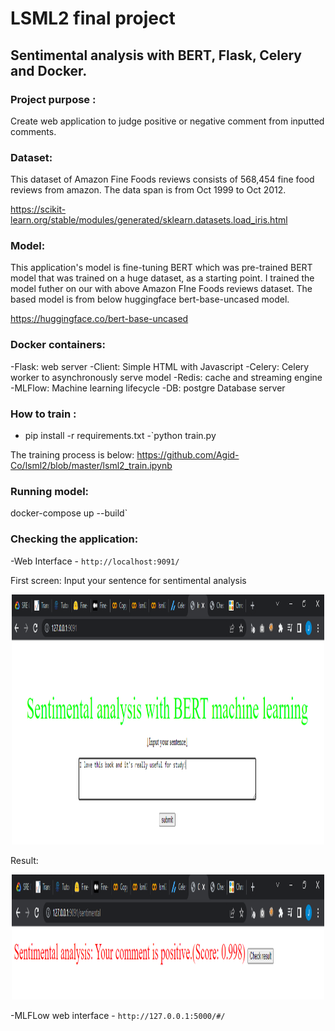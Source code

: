 # LSML2 final project
## Sentimental analysis with BERT, Flask, Celery and Docker.

### Project purpose :
Create web application to judge positive or negative comment from inputted comments. 


### Dataset:
This dataset of Amazon Fine Foods reviews consists of 568,454 fine food reviews from amazon. The data span is from Oct 1999 to Oct 2012.

https://scikit-learn.org/stable/modules/generated/sklearn.datasets.load_iris.html


### Model:
This application's model is fine-tuning BERT which was pre-trained BERT model that was trained on a huge dataset, as a starting point. 
I trained the model futher on our with above Amazon FIne Foods reviews dataset. 
The based model is from below huggingface bert-base-uncased model.

https://huggingface.co/bert-base-uncased


### Docker containers:
-Flask: web server 
-Client: Simple HTML with Javascript
-Celery: Celery worker to asynchronously serve model
-Redis: cache and streaming engine
-MLFlow: Machine learning lifecycle
-DB: postgre Database server


### How to train :
- pip install -r requirements.txt
-`python train.py

The training process is below:
https://github.com/Agid-Co/lsml2/blob/master/lsml2_train.ipynb


### Running model:
docker-compose up --build`


### Checking the application:
-Web Interface - `http://localhost:9091/`

First screen:
Input your sentence for sentimental analysis

<p align='center'>
  <a href="#"><img src='https://github.com/Agid-Co/lsml2/blob/master/image/Web_Interface_1.PNG' width="500" height="400"></a>
</p>

Result:

<p align='center'>
  <a href="#"><img src='https://github.com/Agid-Co/lsml2/blob/master/image/Web_Interface_2.PNG' width="500" height="200"></a>
</p>


-MLFLow web interface - `http://127.0.0.1:5000/#/`
